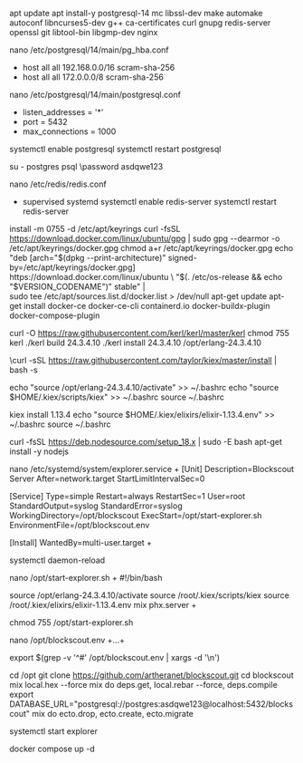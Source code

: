 apt update
apt install-y postgresql-14 mc libssl-dev make automake autoconf libncurses5-dev g++ ca-certificates curl gnupg redis-server openssl git libtool-bin libgmp-dev nginx

nano /etc/postgresql/14/main/pg_hba.conf
+ host    all             all             192.168.0.0/16            scram-sha-256
+ host    all             all             172.0.0.0/8            scram-sha-256

nano /etc/postgresql/14/main/postgresql.conf
+ listen_addresses = '*'
+ port = 5432
+ max_connections = 1000

systemctl enable postgresql
systemctl restart postgresql

su - postgres
psql
\password
asdqwe123

nano /etc/redis/redis.conf
+ supervised systemd
  systemctl enable redis-server
  systemctl restart redis-server


install -m 0755 -d /etc/apt/keyrings
curl -fsSL https://download.docker.com/linux/ubuntu/gpg | sudo gpg --dearmor -o /etc/apt/keyrings/docker.gpg
chmod a+r /etc/apt/keyrings/docker.gpg
echo \
"deb [arch="$(dpkg --print-architecture)" signed-by=/etc/apt/keyrings/docker.gpg] https://download.docker.com/linux/ubuntu \
"$(. /etc/os-release && echo "$VERSION_CODENAME")" stable" | \
sudo tee /etc/apt/sources.list.d/docker.list > /dev/null
apt-get update
apt-get install docker-ce docker-ce-cli containerd.io docker-buildx-plugin docker-compose-plugin

curl -O https://raw.githubusercontent.com/kerl/kerl/master/kerl
chmod 755 kerl
./kerl build 24.3.4.10
./kerl install 24.3.4.10 /opt/erlang-24.3.4.10

\curl -sSL https://raw.githubusercontent.com/taylor/kiex/master/install | bash -s

echo "source /opt/erlang-24.3.4.10/activate" >> ~/.bashrc
echo "source $HOME/.kiex/scripts/kiex" >> ~/.bashrc
source ~/.bashrc

kiex install 1.13.4
echo "source $HOME/.kiex/elixirs/elixir-1.13.4.env" >> ~/.bashrc
source ~/.bashrc

curl -fsSL https://deb.nodesource.com/setup_18.x | sudo -E bash
apt-get install -y nodejs

nano /etc/systemd/system/explorer.service
+
[Unit]
Description=Blockscout Server
After=network.target
StartLimitIntervalSec=0

[Service]
Type=simple
Restart=always
RestartSec=1
User=root
StandardOutput=syslog
StandardError=syslog
WorkingDirectory=/opt/blockscout
ExecStart=/opt/start-explorer.sh
EnvironmentFile=/opt/blockscout.env

[Install]
WantedBy=multi-user.target
+

systemctl daemon-reload

nano /opt/start-explorer.sh
+
#!/bin/bash

source /opt/erlang-24.3.4.10/activate
source /root/.kiex/scripts/kiex
source /root/.kiex/elixirs/elixir-1.13.4.env
mix phx.server
+

chmod 755 /opt/start-explorer.sh

nano /opt/blockscout.env
+...+

export $(grep -v '^#' /opt/blockscout.env | xargs -d '\n')

cd /opt
git clone https://github.com/artheranet/blockscout.git
cd blockscout
mix local.hex --force
mix do deps.get, local.rebar --force, deps.compile
export DATABASE_URL="postgresql://postgres:asdqwe123@localhost:5432/blockscout"
mix do ecto.drop, ecto.create, ecto.migrate

systemctl start explorer


docker compose up -d
